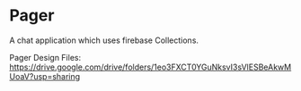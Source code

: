 # Pager
A chat application which uses firebase Collections.

Pager Design Files:
https://drive.google.com/drive/folders/1eo3FXCT0YGuNksvI3sVlESBeAkwMUoaV?usp=sharing
